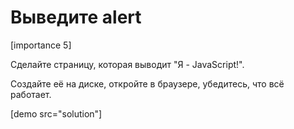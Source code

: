 # Выведите alert

[importance 5]

Сделайте страницу, которая выводит "Я - JavaScript!".

Создайте её на диске, откройте в браузере, убедитесь, что всё работает.

[demo src="solution"]
